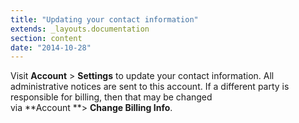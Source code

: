 ```yaml
---
title: "Updating your contact information"
extends: _layouts.documentation
section: content
date: "2014-10-28"
---
```


Visit **Account** > **Settings** to update your contact information. All administrative notices are sent to this account. If a different party is responsible for billing, then that may be changed via **Account **\> **Change Billing Info**.

